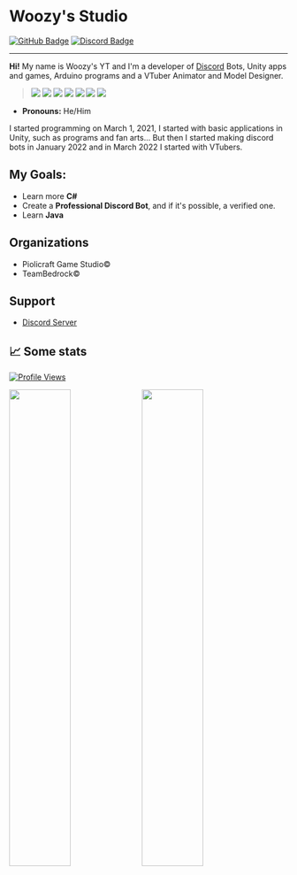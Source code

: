 # Woozy's Studio

<div>
  <a href="https://github.com/WoozyStudio"><img src="https://img.shields.io/badge/-Github-000000?style=flat-square&labelColor=000000&logo=Github&logoColor=white&link=https://github.com/WoosyStudio" alt="GitHub Badge"/></a>
  <a href="https://discord.com/users/869583777884667964"><img src="https://img.shields.io/badge/-Discord-000000?style=flat-square&labelColor=000000&logo=discord&logoColor=5568f2&link=https://discord.com/users/869583777884667964" alt="Discord Badge"/></a>
</div>



---

**Hi!** My name is Woozy's YT and I'm a developer of [Discord](https://discord.gg/8fuDjFFnFh) Bots, Unity apps and games, Arduino programs and a VTuber Animator and Model Designer.

> <a href="https://javascript.com/"><img src="https://img.icons8.com/color/30/000000/javascript.png"/></a> 
<a href="https://nodejs.org/en/"><img src="https://img.icons8.com/windows/30/4caf50/node-js.png"/></a>
<a href="https://unity.com"><img src="https://media.discordapp.net/attachments/1078706578997395469/1078709167382069391/unity_mini.png"/></a>
<a href="https://learn.microsoft.com/en-us/dotnet/csharp/tour-of-csharp/"><img src="https://media.discordapp.net/attachments/1078706578997395469/1078755585069170798/csharp-mini.png"/></a>
<a href="https://learn.microsoft.com/en-us/cpp/cpp/welcome-back-to-cpp-modern-cpp?view=msvc-170"><img src="https://media.discordapp.net/attachments/1078706578997395469/1078767502663893002/cpp-mini.png"/></a>
<a href="https://www.arduino.cc/"><img src="https://img.icons8.com/windows/30/4caf50/arduino.png"/></a>
<a href="https://www.live2d.com/en/"><img src="https://media.discordapp.net/attachments/1078706578997395469/1078710109603119245/mini_live2d.png"/></a>

- **Pronouns:** He/Him

I started programming on March 1, 2021, I started with basic applications in Unity, such as programs and fan arts... But then I started making discord bots in January 2022 and in March 2022 I started with VTubers.
  
<h2>My Goals:</h2>
  
- Learn more **C#** 
- Create a **Professional Discord Bot**, and if it's possible, a verified one.
- Learn **Java**

<h2>Organizations</h2>
  
- Piolicraft Game Studio©
- TeamBedrock©

<h2>Support</h2>
  
- [Discord Server](https://discord.gg/8fuDjFFnFh)
  
## 📈 Some stats

<a href="https://github.com/WoozyStudio"><img src="https://komarev.com/ghpvc/?username=WoozyStudio" alt="Profile Views"/></a>

<img align="left"  width="47%"  src="https://github-readme-stats.vercel.app/api?username=WoozyStudio&show_icons=true&theme=radical" />

<img align="left" width="47%" src="https://github-readme-stats.vercel.app/api/top-langs/?username=WoozyStudio&layout=compact" />
